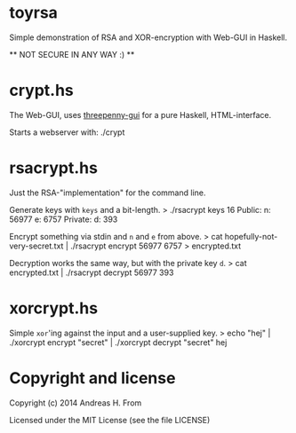 toyrsa
========

Simple demonstration of RSA and XOR-encryption with Web-GUI in Haskell.

** NOT SECURE IN ANY WAY :) **

# crypt.hs
The Web-GUI, uses [threepenny-gui](https://hackage.haskell.org/package/threepenny-gui) for a pure Haskell, HTML-interface.

Starts a webserver with:
    ./crypt

# rsacrypt.hs
Just the RSA-"implementation" for the command line.

Generate keys with `keys` and a bit-length.
    > ./rsacrypt keys 16
    Public:
    n: 56977
    e: 6757
    Private:
    d: 393

Encrypt something via stdin and `n` and `e` from above.
    > cat hopefully-not-very-secret.txt | ./rsacrypt encrypt 56977 6757 > encrypted.txt

Decryption works the same way, but with the private key `d`.
    > cat encrypted.txt | ./rsacrypt decrypt 56977 393

# xorcrypt.hs
Simple `xor`'ing against the input and a user-supplied key.
    > echo "hej" | ./xorcrypt encrypt "secret" | ./xorcrypt decrypt "secret"
    hej

# Copyright and license
Copyright (c) 2014 Andreas H. From

Licensed under the MIT License (see the file LICENSE)
